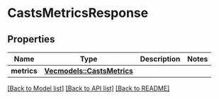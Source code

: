 # CastsMetricsResponse

## Properties

Name | Type | Description | Notes
------------ | ------------- | ------------- | -------------
**metrics** | [**Vec<models::CastsMetrics>**](CastsMetrics.md) |  | 

[[Back to Model list]](../README.md#documentation-for-models) [[Back to API list]](../README.md#documentation-for-api-endpoints) [[Back to README]](../README.md)


